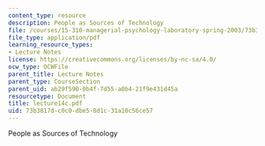 ```yaml
---
content_type: resource
description: People as Sources of Technology
file: /courses/15-310-managerial-psychology-laboratory-spring-2003/73b3817dc0c0dbe58d1c31a10c56ce57_lecture14c.pdf
file_type: application/pdf
learning_resource_types:
- Lecture Notes
license: https://creativecommons.org/licenses/by-nc-sa/4.0/
ocw_type: OCWFile
parent_title: Lecture Notes
parent_type: CourseSection
parent_uid: ab29f590-0b4f-7d55-a0b4-21f9e431d45a
resourcetype: Document
title: lecture14c.pdf
uid: 73b3817d-c0c0-dbe5-8d1c-31a10c56ce57
---
```

People as Sources of Technology